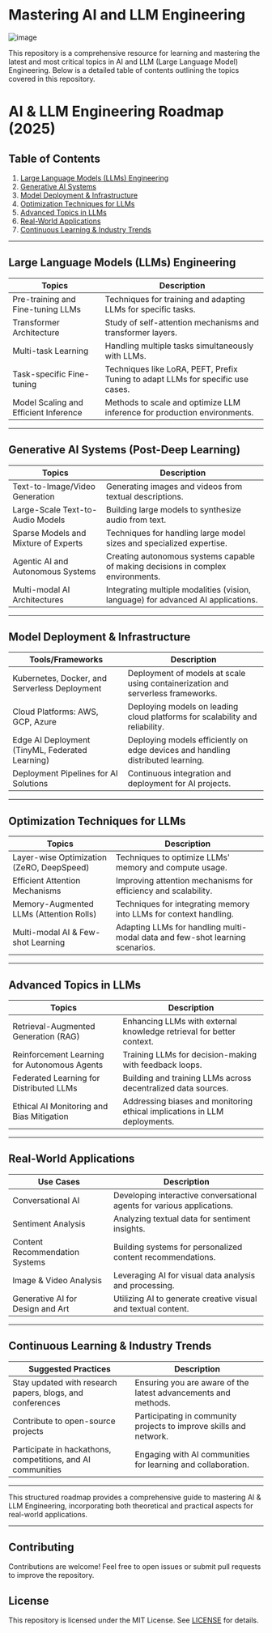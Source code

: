 # Mastering AI and LLM Engineering 
![image](https://github.com/user-attachments/assets/ba0b3fdc-6b1e-48be-85fb-0820d8d8b8ed)

This repository is a comprehensive resource for learning and mastering the latest and most critical topics in AI and LLM (Large Language Model) Engineering. Below is a detailed table of contents outlining the topics covered in this repository.
# AI & LLM Engineering Roadmap (2025)

## Table of Contents

1. [Large Language Models (LLMs) Engineering](#large-language-models-llms-engineering)
2. [Generative AI Systems](#generative-ai-systems-post-deep-learning)
3. [Model Deployment & Infrastructure](#model-deployment--infrastructure)
4. [Optimization Techniques for LLMs](#optimization-techniques-for-llms)
5. [Advanced Topics in LLMs](#advanced-topics-in-llms)
6. [Real-World Applications](#real-world-applications)
7. [Continuous Learning & Industry Trends](#continuous-learning--industry-trends)

---

## Large Language Models (LLMs) Engineering

| **Topics**                              | **Description**                                                                                 |
|----------------------------------------|------------------------------------------------------------------------------------------------|
| Pre-training and Fine-tuning LLMs        | Techniques for training and adapting LLMs for specific tasks.                                     |
| Transformer Architecture                | Study of self-attention mechanisms and transformer layers.                                     |
| Multi-task Learning                     | Handling multiple tasks simultaneously with LLMs.                                             |
| Task-specific Fine-tuning                | Techniques like LoRA, PEFT, Prefix Tuning to adapt LLMs for specific use cases.                 |
| Model Scaling and Efficient Inference   | Methods to scale and optimize LLM inference for production environments.                      |

---

## Generative AI Systems (Post-Deep Learning)

| **Topics**                              | **Description**                                                                                 |
|----------------------------------------|------------------------------------------------------------------------------------------------|
| Text-to-Image/Video Generation          | Generating images and videos from textual descriptions.                                       |
| Large-Scale Text-to-Audio Models        | Building large models to synthesize audio from text.                                          |
| Sparse Models and Mixture of Experts    | Techniques for handling large model sizes and specialized expertise.                          |
| Agentic AI and Autonomous Systems       | Creating autonomous systems capable of making decisions in complex environments.              |
| Multi-modal AI Architectures            | Integrating multiple modalities (vision, language) for advanced AI applications.              |

---

## Model Deployment & Infrastructure

| **Tools/Frameworks**                     | **Description**                                                                                 |
|------------------------------------------|------------------------------------------------------------------------------------------------|
| Kubernetes, Docker, and Serverless Deployment | Deployment of models at scale using containerization and serverless frameworks.            |
| Cloud Platforms: AWS, GCP, Azure           | Deploying models on leading cloud platforms for scalability and reliability.                  |
| Edge AI Deployment (TinyML, Federated Learning) | Deploying models efficiently on edge devices and handling distributed learning.           |
| Deployment Pipelines for AI Solutions      | Continuous integration and deployment for AI projects.                                    |

---

## Optimization Techniques for LLMs

| **Topics**                              | **Description**                                                                                 |
|----------------------------------------|------------------------------------------------------------------------------------------------|
| Layer-wise Optimization (ZeRO, DeepSpeed) | Techniques to optimize LLMs' memory and compute usage.                                          |
| Efficient Attention Mechanisms            | Improving attention mechanisms for efficiency and scalability.                              |
| Memory-Augmented LLMs (Attention Rolls)   | Techniques for integrating memory into LLMs for context handling.                             |
| Multi-modal AI & Few-shot Learning        | Adapting LLMs for handling multi-modal data and few-shot learning scenarios.                 |

---

## Advanced Topics in LLMs

| **Topics**                              | **Description**                                                                                 |
|----------------------------------------|------------------------------------------------------------------------------------------------|
| Retrieval-Augmented Generation (RAG)     | Enhancing LLMs with external knowledge retrieval for better context.                         |
| Reinforcement Learning for Autonomous Agents | Training LLMs for decision-making with feedback loops.                                   |
| Federated Learning for Distributed LLMs  | Building and training LLMs across decentralized data sources.                              |
| Ethical AI Monitoring and Bias Mitigation | Addressing biases and monitoring ethical implications in LLM deployments.                |

---

## Real-World Applications

| **Use Cases**                          | **Description**                                                                                 |
|---------------------------------------|------------------------------------------------------------------------------------------------|
| Conversational AI                      | Developing interactive conversational agents for various applications.                        |
| Sentiment Analysis                     | Analyzing textual data for sentiment insights.                                              |
| Content Recommendation Systems         | Building systems for personalized content recommendations.                                    |
| Image & Video Analysis                 | Leveraging AI for visual data analysis and processing.                                       |
| Generative AI for Design and Art        | Utilizing AI to generate creative visual and textual content.                                  |

---

## Continuous Learning & Industry Trends

| **Suggested Practices**                 | **Description**                                                                                 |
|---------------------------------------|------------------------------------------------------------------------------------------------|
| Stay updated with research papers, blogs, and conferences | Ensuring you are aware of the latest advancements and methods.                           |
| Contribute to open-source projects      | Participating in community projects to improve skills and network.                        |
| Participate in hackathons, competitions, and AI communities | Engaging with AI communities for learning and collaboration.                       |

---

This structured roadmap provides a comprehensive guide to mastering AI & LLM Engineering, incorporating both theoretical and practical aspects for real-world applications.


---

## Contributing
Contributions are welcome! Feel free to open issues or submit pull requests to improve the repository.

## License
This repository is licensed under the MIT License. See [LICENSE](./LICENSE) for details.
